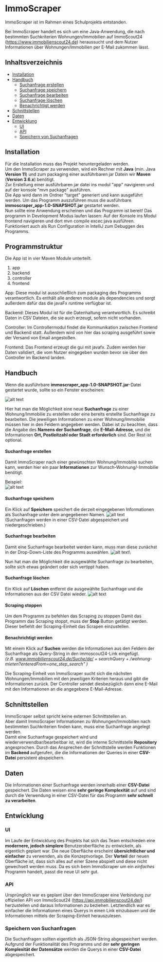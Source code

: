 # ImmoScraper
ImmoScraper ist im Rahmen eines Schulprojekts entstanden.

Bei ImmoScraper handelt es sich um eine Java-Anwendung, die nach bestimmten Suchkriterien Wohnungen/Immobilien auf ImmoScout24 (https://www.immobilienscout24.de) heraussucht und dem Nutzer Informationen über Wohnungen/Immobilien per E-Mail zukommen lässt.
## Inhaltsverzeichnis

- [Installation](#installation)
- [Handbuch](#handbuch)
    - [Suchanfrage erstellen](#suchanfrage-erstellen)
    - [Suchanfrage speichern](#suchanfrage-speichern)
    - [Suchanfrage bearbeiten](#suchanfrage-bearbeiten)
    - [Suchanfrage löschen](#suchanfrage-löschen)
    - [Benachrichtigt werden](#benachrichtigt-werden)
- [Schnittstellen](#schnittstellen) 
- [Daten](#daten)
- [Entwicklung](#entwicklung)
    - [UI](#ui)
    - [API](#api)
    - [Speichern von Suchanfragen](#speichern-von-suchanfragen)

## Installation

Für die Installation muss das Projekt heruntergeladen werden.\
Um den ImmoScraper zu verwenden, wird ein Rechner mit **Java** (min. Java **Version 11**) und zum packaging einer ausführbaren jar Datein wir **Maven** (**Version 3.6.x**) benötigt.\
Zur Erstellung einer ausführbaren jar datei ins modul "app" navigieren und auf der konsole   "mvn package" ausführen. \
Die App wird dann im Ordner "target" generiert und kann ausgeführt werden. 
Um das Programm auszuführen muss die ausführbare **immoscraper_app-1.0-SNAPSHOT.jar** gestartet werden.\
Nun sollte eine Anwendung erscheinen und das Programm ist bereit!
Das programm in Development Modus laufen lassen:
Auf der Konsole ins Modul frontend navigieren und dort mvn compile excec:java ausführen. 
Funktioniert auch als Run Configuration in IntelliJ zum Debuggen des Programms. 

## Programmstruktur

Die App ist in vier Maven Module unterteilt. 
 1. app
 2. backend
 3. controller
 4. frontend

App: 
Diese modul ist ausschließlich zum packaging des Programms verantwortlich. Es enthält alle anderen module als dependencies und sorgt außerdem dafür das die javaFx runtime
verfügbar ist. 

Backend:
Dieses Modul ist für die Datenhaltung verantwortlich. Es schreibt Daten in CSV Dateien, die sie auch erzeugt, sofern nicht vorhanden. 

Controller:
Im Controllermodul findet die Kommunikation zwischen Frontend und Backend statt. Außerdem wird von hier das scraping ausgeführt sowie der Versand von 
Email angestoßen. 

Frontend: 
Das Frontend erzeugt die gui mit javafx. Zudem werden hier Daten validiert, die vom Nutzer eingegeben wurden bevor sie über den Controller im Backend landen.  


## Handbuch

Wenn die ausführbare **immoscraper_app-1.0-SNAPSHOT.jar**-Datei gestartet wurde, sollte so ein Fenster erscheinen:

![alt text](./screenshots/ImmoScraper_Start.png "ImmoScraper - Startoberfläche")

Hier hat man die Möglichkeit eine neue **Suchanfrage** zu einer Wohnung/Immobilie zu erstellen oder eine bereits erstellte Suchanfrage zu bearbeiten.
Die jeweiligen Informationen zu einer Wohnung/Immobilie müssen hier in den Feldern angegeben werden. Dabei ist zu beachten, dass die Angabe des **Namens der Suchanfrage**, die **E-Mail-Adresse**, und die Informationen **Ort, Postleitzahl oder Stadt** **erforderlich** sind. Der Rest ist optional.  

#### Suchanfrage erstellen

Damit ImmoScraper nach einer gewünschten Wohnung/Immobilie suchen kann, werden hier ein paar **Informationen** zur Wunsch-Wohnung/-Immobilie benötigt.

Beispiel:\
![alt text](./screenshots/ImmoScraper_Example.png "ImmoScraper - Beispiel")

#### Suchanfrage speichern
Ein Klick auf **Speichern** speichert die derzeit eingegebenen Informationen als Suchanfrage unter dem angegebenen Namen.
![alt text](./screenshots/ImmoScraper_Save.png "ImmoScraper - Speichern")\
(Suchanfragen werden in einer CSV-Datei abgespeichert und niedergeschrieben.)

#### Suchanfrage bearbeiten
Damit eine Suchanfrage bearbeitet werden kann, muss man diese zunächst in der Drop-Down-Liste des Programms auswählen.
![alt text](./screenshots/ImmoScraper_Edit.png "ImmoScraper - Bearbeiten")\

Nun hat man die Möglichkeit die ausgewählte Suchanfrage zu bearbeiten, sollte sich etwas geändert oder sich vertippt haben.

#### Suchanfrage löschen
Ein Klick auf **Löschen** entfernt die ausgewählte Suchanfrage und die Informationen aus der CSV Datei wieder.
![alt text](./screenshots/ImmoScraper_Delete.png "ImmoScraper - Löschen")

#### Scraping stoppen
Um dem Programm zu befehlen das Scraping zu stoppen
Damit das Programm das Scraping stoppt, muss der **Stop** Button getätigt werden. Dieser befiehlt der Scraping-Einheit das Scrapen einzustellen.

#### Benachrichtigt werden
Mit einem Klick auf **Suchen** werden die Informationen aus den Feldern der Suchanfrage als Query-String in den immoscout24-Link eingefügt.\
*(z.B. www.immobilienscout24.de/Suche/de/ + searchQuery + /wohnung-mieten?enteredFrom=one_step_search" )*

Die Scraping-Einheit von ImmoScraper sucht sich die nächsten Wohnungen/Immobilien mit den jeweiligen Kriterien heraus und gibt die Informationen zurück.
Der Controller sendet diesbezüglich dann eine E-Mail mit den Informationen an die angegebene E-Mail-Adresse.

## Schnittstellen

ImmoScraper selbst spricht keine externen Schnittstellen an.\
Aber damit ImmoScraper Informationen zu Wohnungen/Immobilien nach bestimmten Suchkriterien finden kann, muss eine Suchanfrage angelegt werden.\
Damit eine Suchanfrage gespeichert wird und wiederverwendbar/bearbeitbar ist, wird die interne Schnittstelle **Repository** angesprochen. Durch das Ansprechen der Schnittstelle werden Funktionen im **Backend** aufgerufen, die die Informationen der Queries in einer **CSV-Datei** persistent abspeichern.

## Daten
Die Informationen einer Suchanfrage werden innerhalb einer **CSV-Datei** gespeichert. Die Daten weisen eine **sehr geringe Komplexität** auf und sind durch die Verwendung in einer CSV-Datei für das Programm **sehr schnell zu verarbeiten**.

## Entwicklung

### UI
Im Laufe der Entwicklung des Projekts hat sich das Team entschieden eine **modernere, jedoch simplere** Benutzeroberfläche zu entwickeln, als eigentlich geplant war.
Die neue Oberfläche erscheint **übersichtlicher und einfacher** zu verwenden, als die Konzeptvorlage.
Der **Vorteil** der neuen Oberfläche ist, dass sich alles auf einer Szene abspielt und diese nicht gewechselt werden muss.
Da es sich beim ImmoScraper um ein *einfaches* Programm handelt, passt die neue UI sehr gut.

### API
Ursprünglich war es geplant über den ImmoScraper eine Verbindung zur offiziellen API von ImmoScout24 (https://api.immobilienscout24.de/) herzustellen und daraus Informationen zu beziehen.
Letztendlich war es einfacher die Informationen eines Querys in einen Link einzubauen und die Informationen mittels der Scraping-Einheit herauszulesen.

### Speichern von Suchanfragen
Die Suchanfragen sollten eigentlich als JSON-String abgespeichert werden.\
Aufgrund der Funktionalität des Programms und der **sehr geringen Komplexität der Datensätze** werden die Querys in einer **CSV-Datei** abgespeichert.
